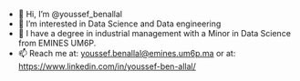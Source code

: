 - 👋 Hi, I’m @youssef_benallal
- 👀 I’m interested in Data Science and Data engineering
- 🌱 I have a degree in industrial management with a Minor in Data Science from EMINES UM6P.
- 📫 Reach me at: youssef.benallal@emines.um6p.ma or at: https://www.linkedin.com/in/youssef-ben-allal/

<!---
youssef595/youssef595 is a ✨ special ✨ repository because its `README.md` (this file) appears on your GitHub profile.
You can click the Preview link to take a look at your changes.
--->

